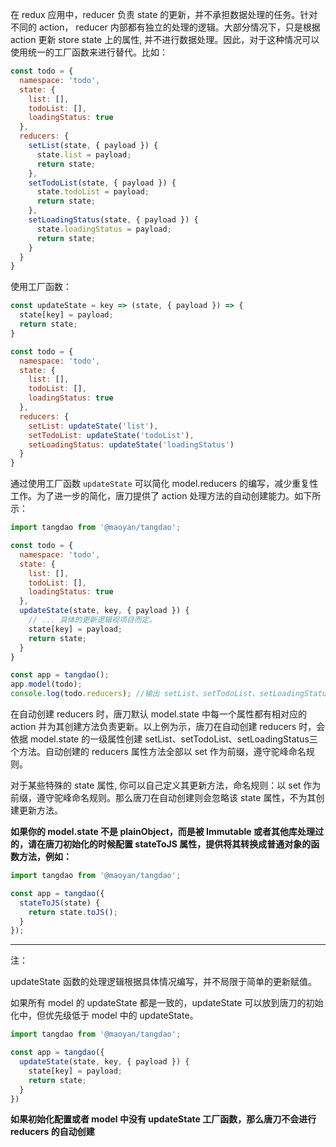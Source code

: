 在 redux 应用中，reducer 负责 state 的更新，并不承担数据处理的任务。针对不同的 action， reducer 内部都有独立的处理的逻辑。大部分情况下，只是根据 action 更新 store state 上的属性, 并不进行数据处理。因此，对于这种情况可以使用统一的工厂函数来进行替代。比如：

```javascript
const todo = {
  namespace: 'todo',
  state: {
    list: [],
    todoList: [],
    loadingStatus: true
  },
  reducers: {
    setList(state, { payload }) {
      state.list = payload;
      return state;
    },
    setTodoList(state, { payload }) {
      state.todoList = payload;
      return state;
    },
    setLoadingStatus(state, { payload }) {
      state.loadingStatus = payload;
      return state;
    }
  }
}
```

使用工厂函数：

```javascript
const updateState = key => (state, { payload }) => {
  state[key] = payload;
  return state;
}

const todo = {
  namespace: 'todo',
  state: {
    list: [],
    todoList: [],
    loadingStatus: true
  },
  reducers: {
    setList: updateState('list'),
    setTodoList: updateState('todoList'),
    setLoadingStatus: updateState('loadingStatus')
  }
}
```

通过使用工厂函数 ``updateState`` 可以简化 model.reducers 的编写，减少重复性工作。为了进一步的简化，唐刀提供了 action 处理方法的自动创建能力。如下所示：

```javascript
import tangdao from '@maoyan/tangdao';

const todo = {
  namespace: 'todo',
  state: {
    list: [],
    todoList: [],
    loadingStatus: true
  },
  updateState(state, key, { payload }) {
    // ... 具体的更新逻辑视项目而定。
    state[key] = payload;
    return state;
  }
}

const app = tangdao();
app.model(todo);
console.log(todo.reducers); //输出 setList、setTodoList、setLoadingStatus

```

在自动创建 reducers 时，唐刀默认 model.state 中每一个属性都有相对应的 action 并为其创建方法负责更新。以上例为示，唐刀在自动创建 reducers 时，会依据 model.state 的一级属性创建  setList、setTodoList、setLoadingStatus三个方法。自动创建的 reducers 属性方法全部以 set 作为前缀，遵守驼峰命名规则。

对于某些特殊的 state 属性, 你可以自己定义其更新方法，命名规则：以 set 作为前缀，遵守驼峰命名规则。那么唐刀在自动创建则会忽略该 state 属性，不为其创建更新方法。

**如果你的 model.state 不是 plainObject，而是被 Immutable 或者其他库处理过的，请在唐刀初始化的时候配置 stateToJS 属性，提供将其转换成普通对象的函数方法，例如：**

```javascript
import tangdao from '@maoyan/tangdao';

const app = tangdao({
  stateToJS(state) {
    return state.toJS();
  }
});
```

---

注：

updateState 函数的处理逻辑根据具体情况编写，并不局限于简单的更新赋值。

如果所有 model 的 updateState 都是一致的，updateState 可以放到唐刀的初始化中，但优先级低于 model 中的 updateState。

```javascript
import tangdao from '@maoyan/tangdao';

const app = tangdao({
  updateState(state, key, { payload }) {
    state[key] = payload;
    return state;
  }
})
```

**如果初始化配置或者 model 中没有 updateState 工厂函数，那么唐刀不会进行 reducers 的自动创建**